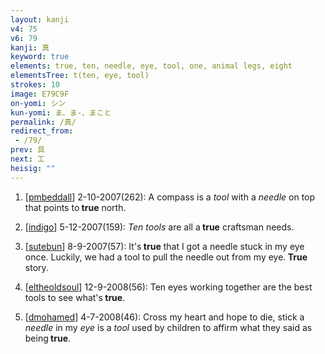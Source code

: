 ```yaml
---
layout: kanji
v4: 75
v6: 79
kanji: 真
keyword: true
elements: true, ten, needle, eye, tool, one, animal legs, eight
elementsTree: t(ten, eye, tool)
strokes: 10
image: E79C9F
on-yomi: シン
kun-yomi: ま、ま-、まこと
permalink: /真/
redirect_from:
 - /79/
prev: 具
next: 工
heisig: ""
---
```


1) [<a href="http://kanji.koohii.com/profile/pmbeddall">pmbeddall</a>] 2-10-2007(262): A compass is a <em>tool</em> with a <em>needle</em> on top that points to<strong> true</strong> north.

2) [<a href="http://kanji.koohii.com/profile/indigo">indigo</a>] 5-12-2007(159): <em>Ten</em> <em>tools</em> are all a<strong> true</strong> craftsman needs.

3) [<a href="http://kanji.koohii.com/profile/sutebun">sutebun</a>] 8-9-2007(57): It&#039;s<strong> true</strong> that I got a needle stuck in my eye once. Luckily, we had a tool to pull the needle out from my eye.<strong> True</strong> story.

4) [<a href="http://kanji.koohii.com/profile/eltheoldsoul">eltheoldsoul</a>] 12-9-2008(56): Ten eyes working together are the best tools to see what&#039;s<strong> true</strong>.

5) [<a href="http://kanji.koohii.com/profile/dmohamed">dmohamed</a>] 4-7-2008(46): Cross my heart and hope to die, stick a <em>needle</em> in my <em>eye</em> is a <em>tool</em> used by children to affirm what they said as being<strong> true</strong>.

